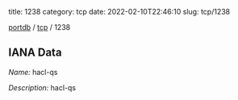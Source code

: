 title: 1238
category: tcp
date: 2022-02-10T22:46:10
slug: tcp/1238

[portdb](/) / [tcp](/category/tcp.html) / 1238


## IANA Data

_Name:_ hacl-qs

_Description:_ hacl-qs


